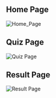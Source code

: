 ## Home Page
![Home_Page](https://github.com/user-attachments/assets/9f8cb72a-bc86-4483-a724-b7d567f9eafa)
## Quiz Page
![Quiz Page](https://github.com/user-attachments/assets/b68dc223-5c12-47c3-b972-14ab204244a9)
## Result Page
![Result Page](https://github.com/user-attachments/assets/29f00ee6-9692-4f0a-af5f-117ebe6e1801)
